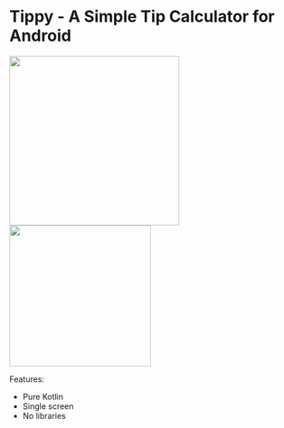 # Tippy - A Simple Tip Calculator for Android


<p float="middle">
    <img src="https://raw.githubusercontent.com/rpandey1234/AndroidTippy/main/framed1.png" width="300">
    <img src="https://raw.githubusercontent.com/rpandey1234/AndroidTippy/main/ColorAnimationTip.gif" width="250">
</p>



Features:
- Pure Kotlin
- Single screen
- No libraries

